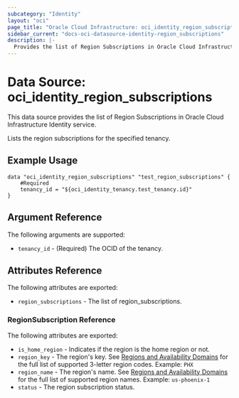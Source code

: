 ```yaml
---
subcategory: "Identity"
layout: "oci"
page_title: "Oracle Cloud Infrastructure: oci_identity_region_subscriptions"
sidebar_current: "docs-oci-datasource-identity-region_subscriptions"
description: |-
  Provides the list of Region Subscriptions in Oracle Cloud Infrastructure Identity service
---
```


# Data Source: oci_identity_region_subscriptions
This data source provides the list of Region Subscriptions in Oracle Cloud Infrastructure Identity service.

Lists the region subscriptions for the specified tenancy.

## Example Usage

```hcl
data "oci_identity_region_subscriptions" "test_region_subscriptions" {
	#Required
	tenancy_id = "${oci_identity_tenancy.test_tenancy.id}"
}
```

## Argument Reference

The following arguments are supported:

* `tenancy_id` - (Required) The OCID of the tenancy.


## Attributes Reference

The following attributes are exported:

* `region_subscriptions` - The list of region_subscriptions.

### RegionSubscription Reference

The following attributes are exported:

* `is_home_region` - Indicates if the region is the home region or not.
* `region_key` - The region's key. See [Regions and Availability Domains](https://docs.cloud.oracle.com/iaas/Content/General/Concepts/regions.htm) for the full list of supported 3-letter region codes.  Example: `PHX` 
* `region_name` - The region's name. See [Regions and Availability Domains](https://docs.cloud.oracle.com/iaas/Content/General/Concepts/regions.htm) for the full list of supported region names.  Example: `us-phoenix-1` 
* `status` - The region subscription status.

